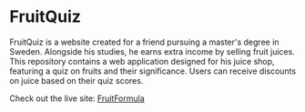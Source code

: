 # FruitQuiz

FruitQuiz is a website created for a friend pursuing a master's degree in Sweden. Alongside his studies, he earns extra income by selling fruit juices. This repository contains a web application designed for his juice shop, featuring a quiz on fruits and their significance. Users can receive discounts on juice based on their quiz scores.

Check out the live site: [FruitFormula](https://fruitformula-a14ab.web.app/)
